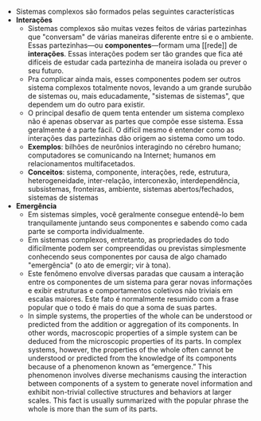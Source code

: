 - Sistemas complexos são formados pelas seguintes características
- **Interações**
	- Sistemas complexos são muitas vezes feitos de várias partezinhas que "conversam" de várias maneiras diferente entre si e o ambiente. Essas partezinhas—ou **componentes**—formam uma [[rede]] de **interações**. Essas interações podem ser tão grandes que fica até difíceis de estudar cada partezinha de maneira isolada ou prever o seu futuro.
	- Pra complicar ainda mais, esses componentes podem ser outros sistema complexos totalmente novos, levando a um grande surubão de sistemas ou, mais educadamente, "sistemas de sistemas", que dependem um do outro para existir.
	- O principal desafio de quem tenta entender um sistema complexo não é apenas observar as partes que compõe esse sistema. Essa geralmente é a parte fácil. O difícil mesmo é entender como as interações das partezinhas dão origem ao sistema como um todo.
	- **Exemplos**: bilhões de neurônios interagindo no cérebro humano; computadores se comunicando na Internet; humanos em relacionamentos multifacetados.
	- **Conceitos**: sistema, componente, interações, rede, estrutura, heterogeneidade, inter-relação, interconexão, interdependência, subsistemas, fronteiras, ambiente, sistemas abertos/fechados, sistemas de sistemas
- **Emergência**
	- Em sistemas simples, você geralmente consegue entendê-lo bem tranquilamente juntando seus componentes e sabendo como cada parte se comporta individualmente.
	- Em sistemas complexos, entretanto, as propriedades do todo dificilmente podem ser compreendidas ou previstas simplesmente conhecendo seus componentes por causa de algo chamado "emergência" (o ato de emergir; vir à tona).
	- Este fenômeno envolve diversas paradas que causam a interação entre os componentes de um sistema para gerar novas informações e exibir estruturas e comportamentos coletivos não triviais em escalas maiores. Este fato é normalmente resumido com a frase popular que o todo é mais do que a soma de suas partes.
	- In simple systems, the properties of the whole can be understood or predicted from the addition or aggregation of its components. In other words, macroscopic properties of a simple system can be deduced from the microscopic properties of its parts. In complex systems, however, the properties of the whole often cannot be understood or predicted from the knowledge of its components because of a phenomenon known as “emergence.” This phenomenon involves diverse mechanisms causing the interaction between components of a system to generate novel information and exhibit non-trivial collective structures and behaviors at larger scales. This fact is usually summarized with the popular phrase the whole is more than the sum of its parts.